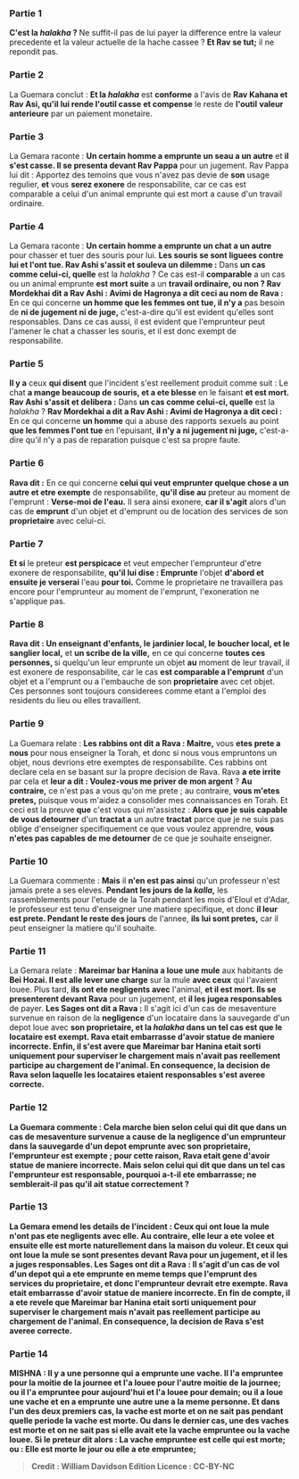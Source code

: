 
### Partie 1
<b>C'est la <i>halakha</i> ? </b> Ne suffit-il pas de lui payer la difference entre la valeur precedente et la valeur actuelle de la hache cassee ? <b>Et Rav se tut;</b> il ne repondit pas.

### Partie 2
La Guemara conclut : <b>Et la <i>halakha</i></b> est <b>conforme</b> a l'avis de <b>Rav Kahana et Rav Asi, qu'il lui rende l'outil casse</b> <b>et compense</b> le reste de <b>l'outil</b> <b>valeur anterieure</b> par un paiement monetaire.

### Partie 3
La Gemara raconte : <b>Un certain homme a emprunte un seau a un autre</b> et <b>il s'est casse. Il se presenta devant Rav Pappa</b> pour un jugement. Rav Pappa</b> lui dit : Apportez des temoins que vous n'avez pas devie</b> de <b>son</b> usage regulier, <b>et</b> vous <b>serez exonere</b> de responsabilite, car ce cas est comparable a celui d'un animal emprunte qui est mort a cause d'un travail ordinaire.

### Partie 4
La Gemara raconte : <b>Un certain homme a emprunte un chat a un autre</b> pour chasser et tuer des souris pour lui. <b>Les souris se sont liguees contre lui et l'ont tue. Rav Ashi s'assit et souleva un dilemme :</b> Dans <b>un cas comme celui-ci, quelle</b> est la <i>halakha</i> ? Ce cas est-il <b>comparable</b> a un cas ou un animal emprunte <b>est mort suite</b> a un <b>travail ordinaire, ou non ? Rav Mordekhai dit a Rav Ashi : Avimi de Hagronya a dit ceci au nom de Rava :</b> En ce qui concerne <b>un homme que les femmes ont tue, il n'y a</b> pas besoin de <b>ni de jugement ni de juge,</b> c'est-a-dire qu'il est evident qu'elles sont responsables. Dans ce cas aussi, il est evident que l'emprunteur peut l'amener le chat a chasser les souris, et il est donc exempt de responsabilite.

### Partie 5
<b>Il y a</b> ceux <b>qui disent</b> que l'incident s'est reellement produit comme suit : Le chat <b>a mange beaucoup de souris, et a ete blesse</b> en le faisant <b>et est mort. Rav Ashi s'assit et delibera :</b> Dans <b>un cas comme celui-ci, quelle</b> est la <i>halakha</i> ? <b>Rav Mordekhai a dit a Rav Ashi : Avimi de Hagronya a dit ceci :</b> En ce qui concerne <b>un homme</b> qui a abuse des rapports sexuels au point <b>que les femmes l'ont tue</b> en l'epuisant, <b>il n'y a ni jugement ni juge,</b> c'est-a-dire qu'il n'y a pas de reparation puisque c'est sa propre faute.

### Partie 6
<b>Rava dit :</b> En ce qui concerne <b>celui qui veut emprunter quelque chose a un autre et etre exempte</b> de responsabilite, <b>qu'il dise au</b> preteur au moment de l'emprunt : <b>Verse-moi de l'eau.</b> Il sera ainsi exonere, <b>car il s'agit</b> alors d'un cas de <b>emprunt</b> d'un objet et d'emprunt ou de location des services de son <b>proprietaire</b> avec celui-ci.

### Partie 7
<b>Et si</b> le preteur <b>est perspicace</b> et veut empecher l'emprunteur d'etre exonere de responsabilite, <b>qu'il lui dise : Emprunte</b> l'objet <b>d'abord et ensuite je verserai</b> l'eau <b>pour toi.</b> Comme le proprietaire ne travaillera pas encore pour l'emprunteur au moment de l'emprunt, l'exoneration ne s'applique pas.

### Partie 8
<b>Rava dit : Un enseignant d'enfants, le</b> <b>jardinier local, le</b> <b>boucher local, et le</b> <b>sanglier local,</b> et <b>un scribe de la ville,</b> en ce qui concerne <b>toutes ces personnes, </b> si quelqu'un leur emprunte un objet <b>au</b> moment de leur travail,</b> il est exonere de responsabilite, car le cas <b>est comparable a l'emprunt</b> d'un objet et a l'emprunt ou a l'embauche de son <b>proprietaire</b> avec cet objet. Ces personnes sont toujours considerees comme etant a l'emploi des residents du lieu ou elles travaillent.

### Partie 9
La Guemara relate : <b>Les rabbins ont dit a Rava : Maitre,</b> vous <b>etes prete a nous</b> pour nous enseigner la Torah, et donc si nous vous empruntons un objet, nous devrions etre exemptes de responsabilite. Ces rabbins ont declare cela en se basant sur la propre decision de Rava. Rava <b>a ete irrite</b> par cela et <b>leur a dit : Voulez-vous me priver de mon argent</b> ? <b>Au contraire,</b> ce n'est pas a vous qu'on me prete ; au contraire, <b>vous m'etes pretes,</b> puisque vous m'aidez a consolider mes connaissances en Torah. Et ceci est la preuve <b>que</b> c'est vous qui m'assistez : <b>Alors que je suis capable de vous detourner</b> d'un <b>tractat a</b> un autre <b>tractat</b> parce que je ne suis pas oblige d'enseigner specifiquement ce que vous voulez apprendre, <b>vous n'etes pas capables de me detourner</b> de ce que je souhaite enseigner.

### Partie 10
La Guemara commente : <b>Mais</b> il <b>n'en est pas ainsi</b> qu'un professeur n'est jamais prete a ses eleves. <b>Pendant les jours de la <i>kalla</i>,</b> les rassemblements pour l'etude de la Torah pendant les mois d'Eloul et d'Adar, le professeur est tenu d'enseigner une matiere specifique, et donc <b>il leur est prete. Pendant le reste des jours</b> de l'annee, <b>ils lui sont pretes,</b> car il peut enseigner la matiere qu'il souhaite.

### Partie 11
La Gemara relate : <b>Mareimar bar Hanina a loue une mule</b> aux habitants de <b>Bei Hozai. Il est alle lever une charge</b> sur la mule <b>avec ceux</b> qui l'avaient louee. Plus tard, <b>ils ont ete negligents avec</b> l'animal, <b>et il est mort. Ils se presenterent devant Rava</b> pour un jugement, et <b>il les jugea responsables</b> de payer. <b>Les Sages ont dit a Rava :</b> Il s'agit ici d'un cas de mesaventure survenue en raison de la <b>negligence</b> d'un locataire dans la sauvegarde d'un depot loue avec <b>son <b>proprietaire,</b> et la <i>halakha</i> dans un tel cas est que le locataire est exempt. Rava <b>etait embarrasse</b> d'avoir statue de maniere incorrecte. <b>Enfin, il s'est avere que</b> Mareimar bar Hanina <b>etait sorti</b> uniquement <b>pour superviser le chargement</b> mais n'avait pas reellement participe au chargement de l'animal. En consequence, la decision de Rava selon laquelle les locataires etaient responsables s'est averee correcte.

### Partie 12
La Guemara commente : <b>Cela marche bien selon celui qui dit que</b> dans un cas de mesaventure survenue a cause de la <b>negligence</b> d'un emprunteur dans la sauvegarde d'un depot emprunte avec <b>son <b>proprietaire,</b> l'emprunteur est <b>exempte ; pour cette</b> raison, Rava <b>etait gene</b> d'avoir statue de maniere incorrecte. <b>Mais selon celui qui dit</b> que dans un tel cas l'emprunteur est <b>responsable, pourquoi a-t-il ete embarrasse;</b> ne semblerait-il pas qu'il ait statue correctement ?

### Partie 13
La Gemara emend les details de l'incident : Ceux qui ont loue la mule <b>n'ont pas ete negligents avec elle. Au contraire, elle leur a ete volee</b> <b>et</b> ensuite <b>elle est morte naturellement dans la maison du voleur. Et</b> ceux qui ont loue la mule <b>se sont presentes devant Rava</b> pour un jugement, <b>et il les a juges responsables. Les Sages ont dit a Rava :</b> Il s'agit d'un cas de <b>vol</b> d'un depot qui a ete emprunte en meme temps que <b>l'emprunt des services du <b>proprietaire,</b> et donc l'emprunteur devrait etre exempte. Rava <b>etait embarrasse</b> d'avoir statue de maniere incorrecte. <b>En fin de compte, il a ete revele que</b> Mareimar bar Hanina <b>etait sorti</b> uniquement <b>pour superviser le chargement</b> mais n'avait pas reellement participe au chargement de l'animal. En consequence, la decision de Rava s'est averee correcte.

### Partie 14
<strong>MISHNA :</strong> Il y a <b>une personne qui a emprunte une vache. Il l'a empruntee</b> pour <b>la moitie</b> de la <b>journee et l'a louee</b> pour l'autre <b>moitie</b> de la <b>journee;</b> ou <b>il l'a empruntee</b> pour <b>aujourd'hui et l'a louee</b> pour <b>demain;</b> ou <b>il a loue une</b> vache <b>et en a emprunte</b> une autre <b>une</b> a la meme personne. <b>Et</b> dans l'un des deux premiers cas, la vache <b>est morte</b> et on ne sait pas pendant quelle periode la vache est morte. Ou dans le dernier cas, une des vaches est morte et on ne sait pas si elle avait ete la vache empruntee ou la vache louee. Si <b>le preteur</b> dit alors :</b> La vache <b>empruntee</b> est celle qui est <b>morte;</b> ou : <b>Elle est morte le jour ou elle a</b> ete <b>empruntee;</b>

>Credit : William Davidson Edition
>Licence : CC-BY-NC
